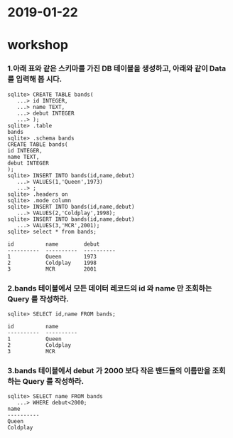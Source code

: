 # 2019-01-22

# workshop

### 1.아래 표와 같은 스키마를 가진 DB 테이블을 생성하고, 아래와 같이 Data 를 입력해 봅 시다.



```
sqlite> CREATE TABLE bands(
   ...> id INTEGER,
   ...> name TEXT,
   ...> debut INTEGER
   ...> );
sqlite> .table
bands
sqlite> .schema bands
CREATE TABLE bands(
id INTEGER,
name TEXT,
debut INTEGER
);
sqlite> INSERT INTO bands(id,name,debut)
   ...> VALUES(1,'Queen',1973)
   ...> ;
sqlite> .headers on
sqlite> .mode column  
sqlite> INSERT INTO bands(id,name,debut)
   ...> VALUES(2,'Coldplay',1998);
sqlite> INSERT INTO bands(id,name,debut)
   ...> VALUES(3,'MCR',2001);
sqlite> select * from bands;

id          name        debut     
----------  ----------  ----------
1           Queen       1973      
2           Coldplay    1998      
3           MCR         2001 
```



### 2.bands 테이블에서 모든 데이터 레코드의 id 와 name 만 조회하는 Query 를 작성하라.

```
sqlite> SELECT id,name FROM bands;

id          name      
----------  ----------
1           Queen     
2           Coldplay  
3           MCR   
```



### 3.bands 테이블에서 debut 가 2000 보다 작은 밴드들의 이름만을 조회하는 Query 를 작성하라.



```
sqlite> SELECT name FROM bands
   ...> WHERE debut<2000;
name      
----------
Queen     
Coldplay  
```

